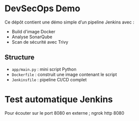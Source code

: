 # DevSecOps Demo

Ce dépôt contient une démo simple d’un pipeline Jenkins avec :

- Build d'image Docker
- Analyse SonarQube
- Scan de sécurité avec Trivy

## Structure

- `app/main.py` : mini script Python
- `Dockerfile` : construit une image contenant le script
- `Jenkinsfile` : pipeline CI/CD complet
# Test automatique Jenkins

Pour écouter sur le port 8080 en externe ; ngrok http 8080
